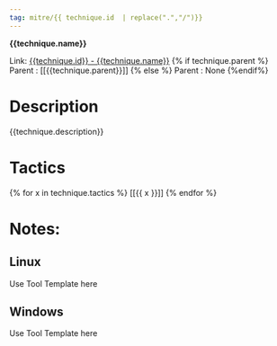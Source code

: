 ```yaml
---
tag: mitre/{{ technique.id  | replace(".","/")}}
---
```


**{{technique.name}}**

Link: [{{technique.id}} - {{technique.name}}]({{technique.url}})
{% if technique.parent %}
Parent : [[{{technique.parent}}]]
{% else %}
Parent : None
{%endif%}

# Description

{{technique.description}}

# Tactics

{% for x in technique.tactics %}
[[{{ x }}]]
{% endfor %}

# Notes:

## Linux

Use Tool Template here

## Windows

Use Tool Template here
